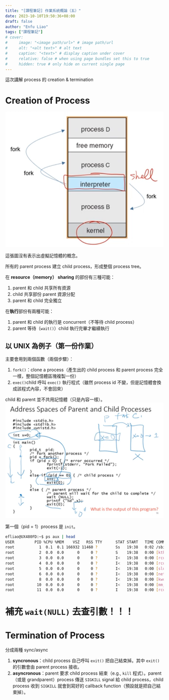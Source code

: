 ```yaml
---
title: "[課程筆記] 作業系統概論（五）"
date: 2023-10-10T19:50:36+08:00
draft: false
author: "Enfu Liao"
tags: ["課程筆記"]
# cover:
#     image: "<image path/url>" # image path/url
#     alt: "<alt text>" # alt text
#     caption: "<text>" # display caption under cover
#     relative: false # when using page bundles set this to true
#     hidden: true # only hide on current single page
---
```


這次講解 process 的 creation & termination

# Creation of Process

![](./Screenshot%20from%202023-10-10%2019-47-35.png)

這張圖沒有表示出虛擬記憶體的概念。

所有的 parent process 建立 child process，形成整個 process tree。

在 **resource（memory） sharing** 的部份有三種可能：
1. parent 和 child 共享所有資源
2. child 共享部份 parent 資源分配
3. parent 和 child 完全獨立

在**執行**部份有兩種可能：
1. parent 和 child 的執行是 concurrent（不等待 child process）
2. parent 等待（`wait()`）child 執行完畢才繼續執行 

## 以 UNIX 為例子（第一份作業）
主要會用到兩個函數（兩個步驟）：
1. `fork()`：clone a process（產生出的 child process 和 parent process 完全一樣，整個記憶體區塊複製一份）
2. `exec()`child 呼叫 `exec()` 執行程式（雖然 process id 不變，但是記憶體會換成該程式內容，不會回來）

child 和 parent 並不共用記憶體（只是內容一樣）。
![](./Screenshot%20from%202023-10-10%2020-11-29.png)

第一個（pid = 1）process 是 `init`。
```sh
efliao@UX480FD:~$ ps aux | head
USER         PID %CPU %MEM    VSZ   RSS TTY      STAT START   TIME COMMAND
root           1  0.1  0.1 166932 11460 ?        Ss   19:38   0:02 /sbin/init splash
root           2  0.0  0.0      0     0 ?        S    19:38   0:00 [kthreadd]
root           3  0.0  0.0      0     0 ?        I<   19:38   0:00 [rcu_gp]
root           4  0.0  0.0      0     0 ?        I<   19:38   0:00 [rcu_par_gp]
root           5  0.0  0.0      0     0 ?        I<   19:38   0:00 [slub_flushwq]
root           6  0.0  0.0      0     0 ?        I<   19:38   0:00 [netns]
root           8  0.0  0.0      0     0 ?        I<   19:38   0:00 [kworker/0:0H-events_highpri]
root          10  0.0  0.0      0     0 ?        I<   19:38   0:00 [mm_percpu_wq]
root          11  0.0  0.0      0     0 ?        I    19:38   0:00 [rcu_tasks_kthread]
```




# 補充 `wait(NULL)` 去查引數！！！



# Termination of Process

分成兩種 sync/async
1. **syncronous**：child process 自己呼叫 `exit()` 把自己結束掉。其中 `exit()` 的引數會由 parent process 接收。
2. **asyncronous**：parent 要求 child process 結束（e.g., `kill` 程式）。parent（或是 grandparent）process 傳送 `SIGKILL` signal 給 child process，child process 收到 `SIGKILL` 就會到寫好的 callback function（預設就是把自己結束掉）。

